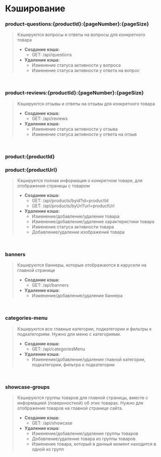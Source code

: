 # **Кэширование**

### **product-questions:{productId}:{pageNumber}:{pageSize}**
>Кэшируются вопросы и ответы на вопросы для конкретного товара<br>
>- **Создание кэша:**<br>
>   - GET: /api/questions<br>
>- **Удаление кэша:**<br>
>   - Изменение статуса активности у вопроса<br>
>   - Изменение статуса активности у ответа на вопрос<br>

<br>

### **product-reviews:{productId}:{pageNumber}:{pageSize}**
>Кэшируются отзывы и ответы на отзывы для конкретного товара<br>
>- **Создание кэша:**<br>
>   - GET: /api/reviews<br>
>- **Удаление кэша:**<br>
>   - Изменение статуса активности у отзыва<br>
>   - Изменение статуса активности у ответа на отзыв<br>

<br>

### **product:{productId}**
### **product:{productUrl}**
>Кэшируется полная информация о конкретном товаре, для отображения страницы с товаром<br>
>- **Создание кэша:**<br>
>   - GET: /api/products/byid?id=productId<br>
>   - GET: /api/products/byUrl?url=productUrl<br>
>- **Удаление кэша:**<br>
>   - Изменение/добавление/удаление товара<br>
>   - Изменение/добавление/удаление характеристики товара<br>
>   - Изменение статуса активности товара<br>
>   - Добавление/удаление изображений товара<br>

<br>

### **banners**
>Кэшируются баннеры, которые отображаются в карусели на главной странице<br>
>- **Создание кэша:**<br>
>   - GET: /api/banners<br>
>- **Удаление кэша:**<br>
>   - Изменение/добавление/удаление баннера<br>

<br>

### **categories-menu**
>Кэшируются все главные категории, подкатегории и фильтры к подкатегориям. Нужно для меню с категориями.<br>
>- **Создание кэша:**<br>
>   - GET: /api/categoriesMenu<br>
>- **Удаление кэша:**<br>
>   - Изменение/добавление/удаление главной категории, подкатегории, фильтра к подкатегории<br>

<br>

### **showcase-groups**
>Кэшируются группы товаров для главной страницы, вместе с информацией (поверхностной) об этих товарах. Нужно для отображения товаров на главной странице сайта.<br>
>- **Создание кэша:**<br>
>   - GET: /api/showcase<br>
>- **Удаление кэша:**<br>
>   - Изменение/добавление/удаление группы товаров<br>
>   - Добавление/удаление товара из группы товаров<br>
>   - Изменение товара, который в данный момент находится в одной из групп<br>
